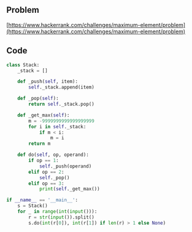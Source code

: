 ## Problem

[https://www.hackerrank.com/challenges/maximum-element/problem](https://www.hackerrank.com/challenges/maximum-element/problem)

## Code

```py
class Stack:
    _stack = []

    def _push(self, item):
        self._stack.append(item)

    def _pop(self):
        return self._stack.pop()

    def _get_max(self):
        m = -9999999999999999999
        for i in self._stack:
            if m < i:
                m = i
        return m

    def do(self, op, operand):
        if op == 1:
            self._push(operand)
        elif op == 2:
            self._pop()
        elif op == 3:
            print(self._get_max())

if __name__ == '__main__':
    s = Stack()
    for _ in range(int(input())):
        r = str(input()).split()
        s.do(int(r[0]), int(r[1]) if len(r) > 1 else None)
```